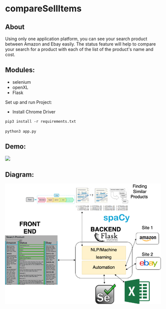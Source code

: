 # compareSellItems



## About
Using only one application platform, you can see your search product between Amazon and Ebay easily. The status feature will help to compare your search for a product with each of the list of the product's name and cost.


## Modules: 

* selenium 
* openXL
*  Flask


Set up and run Project: 

* Install Chrome Driver 

```
pip3 install -r requirements.txt

python3 app.py
```

## Demo: 

![](https://github.com/kennethchuson/compareSellItems/blob/main/Demo.gif)

## Diagram: 

![](https://github.com/kennethchuson/compareSellItems/blob/main/Diagram_Demo.png)





